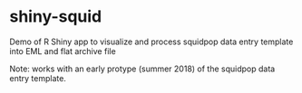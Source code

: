 # shiny-squid
Demo of R Shiny app to visualize and process squidpop data entry template into EML and flat archive file

Note: works with an early protype (summer 2018) of the squidpop data entry template.
